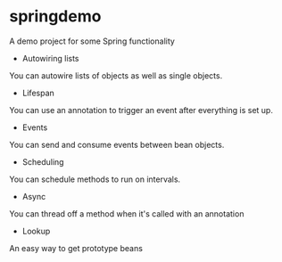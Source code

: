 # springdemo

A demo project for some Spring functionality

* Autowiring lists

You can autowire lists of objects as well as single objects.

* Lifespan

You can use an annotation to trigger an event after everything is set up.

* Events

You can send and consume events between bean objects.

* Scheduling

You can schedule methods to run on intervals.

* Async

You can thread off a method when it's called with an annotation

* Lookup

An easy way to get prototype beans


